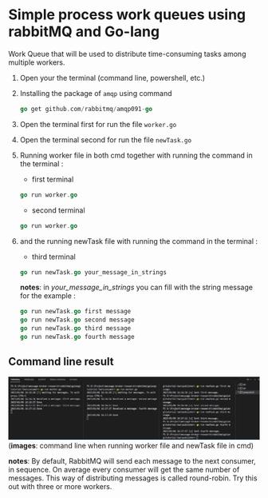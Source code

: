 # Simple process work queues using rabbitMQ and Go-lang
Work Queue that will be used to distribute time-consuming tasks among multiple workers.
1. Open your the terminal (command line, powershell, etc.)
2. Installing the package of `amqp` using command  
    ```go
    go get github.com/rabbitmq/amqp091-go
    ```
3. Open the terminal first for run the file `worker.go`
4. Open the terminal second for run the file `newTask.go`
5. Running worker file in both cmd together with running the command in the terminal :
    - first terminal
    ```go
    go run worker.go
    ```
    
    - second terminal
    ```go
    go run worker.go
    ```
6. and the running newTask file with running the command in the terminal : 
    - third terminal
    ```go
    go run newTask.go your_message_in_strings
    ```
    **notes**: in *your_message_in_strings* you can fill with the string message for the example :
    ```go
    go run newTask.go first message
    go run newTask.go second message
    go run newTask.go third message
    go run newTask.go fourth message
    ``` 
## Command line result

![command line](./cmd-work-queue.PNG)
(**images**: command line when running worker file and newTask file in cmd)  

**notes**: By default, RabbitMQ will send each message to the next consumer, in sequence. On average every consumer will get the same number of messages. This way of distributing messages is called round-robin. Try this out with three or more workers.